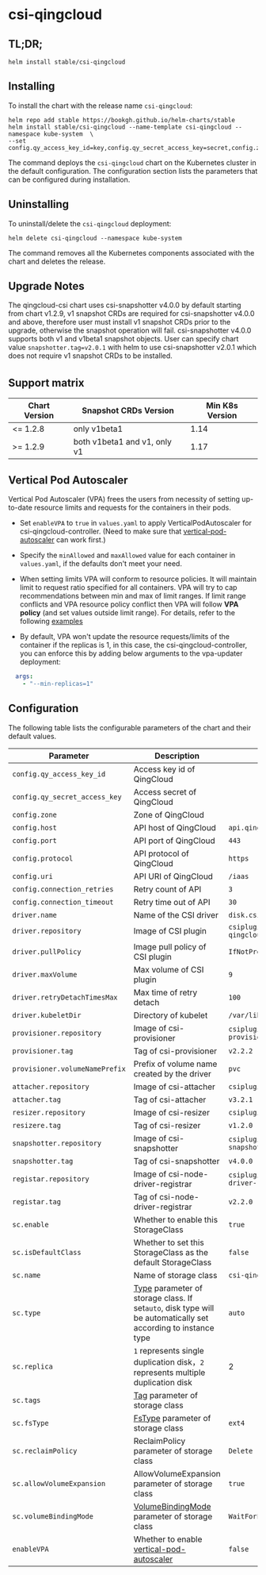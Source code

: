 # csi-qingcloud

## TL;DR;

```console
helm install stable/csi-qingcloud
```

## Installing

To install the chart with the release name `csi-qingcloud`:

```console
helm repo add stable https://bookgh.github.io/helm-charts/stable
helm install stable/csi-qingcloud --name-template csi-qingcloud --namespace kube-system  \
--set config.qy_access_key_id=key,config.qy_secret_access_key=secret,config.zone=zone
```

The command deploys the `csi-qingcloud` chart on the Kubernetes cluster in the default configuration. The configuration section lists the parameters that can be configured during installation.

## Uninstalling

To uninstall/delete the `csi-qingcloud` deployment:

```console
helm delete csi-qingcloud --namespace kube-system
```

The command removes all the Kubernetes components associated with the chart and deletes the release.

## Upgrade Notes
The qingcloud-csi chart uses csi-snapshotter v4.0.0 by default starting from chart v1.2.9, v1 snapshot CRDs are required for csi-snapshotter v4.0.0 and above, therefore user must install v1 snapshot CRDs prior to the upgrade, otherwise the snapshot operation will fail.
csi-snapshotter v4.0.0 supports both v1 and v1beta1 snapshot objects.
User can specify chart value `snapshotter.tag=v2.0.1` with helm to use csi-snapshotter v2.0.1 which does not require v1 snapshot CRDs to be installed.

## Support matrix　

Chart Version | Snapshot CRDs Version | Min K8s Version 
--- | --- | --- 
 &lt;= 1.2.8 | only v1beta1 | 1.14 
 &gt;= 1.2.9 | both v1beta1 and v1, only v1 | 1.17 

## Vertical Pod Autoscaler
Vertical Pod Autoscaler (VPA) frees the users from necessity of setting up-to-date resource limits and requests for the containers in their pods.

- Set `enableVPA` to `true` in ` values.yaml ` to apply VerticalPodAutoscaler for csi-qingcloud-controller. (Need to make sure that [vertical-pod-autoscaler](https://github.com/kubernetes/autoscaler/tree/master/vertical-pod-autoscaler) can work first.)

- Specify the `minAllowed` and `maxAllowed` value for each container in `values.yaml`, if the defaults don't meet your need.

- When setting limits VPA will conform to resource policies. It will maintain limit to request ratio specified for all containers. VPA will try to cap recommendations between min and max of limit ranges. If limit range conflicts and VPA resource policy conflict then VPA will follow **VPA policy** (and set values outside limit range).
  For details, refer to the following [examples](https://github.com/kubernetes/autoscaler/tree/master/vertical-pod-autoscaler#examples)


- By default, VPA won't update the resource requests/limits of the container if the replicas is 1, in this case, the csi-qingcloud-controller, you can enforce this by adding below arguments to the vpa-updater deployment:
```yaml
  args:
    - "--min-replicas=1"
```

## Configuration

The following table lists the configurable parameters of the chart and their default values.

Parameter | Description | Default
--- | --- | ---
`config.qy_access_key_id` | Access key id of QingCloud | 
`config.qy_secret_access_key` | Access secret of QingCloud | 
`config.zone` | Zone of QingCloud | 
`config.host` | API host of QingCloud | `api.qingcloud.com`
`config.port` | API port of QingCloud | `443`
`config.protocol` | API protocol of QingCloud | `https`
`config.uri` | API URI of QingCloud | `/iaas`
`config.connection_retries` | Retry count of API| `3`
`config.connection_timeout` | Retry time out of API| `30`
`driver.name` | Name of the CSI driver | `disk.csi.qingcloud.com`
`driver.repository` | Image of CSI plugin| `csiplugin/csi-qingcloud`
`driver.pullPolicy` | Image pull policy of CSI plugin | `IfNotPresent`
`driver.maxVolume` | Max volume of CSI plugin | `9`
`driver.retryDetachTimesMax` | Max time of retry detach | `100`
`driver.kubeletDir` | Directory of kubelet | `/var/lib/kubelet`
`provisioner.repository` | Image of csi-provisioner | `csiplugin/csi-provisioner`
`provisioner.tag` | Tag of csi-provisioner | `v2.2.2`
`provisioner.volumeNamePrefix` | Prefix of volume name created by the driver | `pvc`
`attacher.repository` | Image of csi-attacher | `csiplugin/csi-attacher`
`attacher.tag` | Tag of csi-attacher | `v3.2.1`
`resizer.repository` | Image of csi-resizer | `csiplugin/csi-resizer`
`resizere.tag` | Tag of csi-resizer | `v1.2.0`
`snapshotter.repository` | Image of csi-snapshotter | `csiplugin/csi-snapshotter`
`snapshotter.tag` | Tag of csi-snapshotter | `v4.0.0`
`registar.repository` | Image of csi-node-driver-registrar| `csiplugin/csi-node-driver-registrar`
`registar.tag` | Tag of csi-node-driver-registrar | `v2.2.0`
`sc.enable` | Whether to enable this StorageClass | `true`
`sc.isDefaultClass` | Whether to set this StorageClass as the default StorageClass | `false`
`sc.name` | Name of storage class | `csi-qingcloud`
`sc.type` | [Type](https://github.com/yunify/qingcloud-csi/blob/master/docs/user-guide.md#type-maxsize-minsize-stepsize) parameter of storage class. If set`auto`, disk type will be automatically set according to instance type| `auto`
`sc.replica` | `1` represents single duplication disk，`2` represents multiple duplication disk | 2
`sc.tags` | [Tag](https://github.com/yunify/qingcloud-csi/blob/master/docs/user-guide.md#tags) parameter of storage class | 
`sc.fsType` | [FsType](https://github.com/yunify/qingcloud-csi/blob/master/docs/user-guide.md#fstype) parameter of storage class | `ext4`
`sc.reclaimPolicy` | ReclaimPolicy parameter of storage class | `Delete`
`sc.allowVolumeExpansion` | AllowVolumeExpansion parameter of storage class | `true`
`sc.volumeBindingMode` | [VolumeBindingMode](https://github.com/yunify/qingcloud-csi/blob/master/docs/user-guide.md#topology-awareness) parameter of storage class | `WaitForFirstConsumer`
`enableVPA` | Whether to enable [vertical-pod-autoscaler](https://github.com/kubernetes/autoscaler/tree/master/vertical-pod-autoscaler) | `false`
